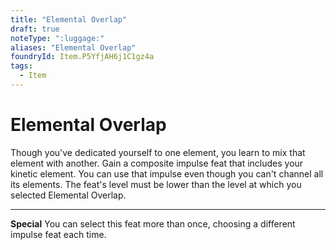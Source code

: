 ```yaml
---
title: "Elemental Overlap"
draft: true
noteType: ":luggage:"
aliases: "Elemental Overlap"
foundryId: Item.P5YfjAH6j1C1gz4a
tags:
  - Item
---
```


# Elemental Overlap

Though you've dedicated yourself to one element, you learn to mix that element with another. Gain a composite impulse feat that includes your kinetic element. You can use that impulse even though you can't channel all its elements. The feat's level must be lower than the level at which you selected Elemental Overlap.

* * *

**Special** You can select this feat more than once, choosing a different impulse feat each time.
